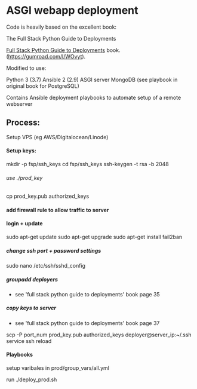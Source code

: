 # ASGI webapp deployment

Code is heavily based on the excellent book:

The Full Stack Python Guide to Deployments

[Full Stack Python Guide to Deployments](http://www.deploypython.com/)
book. (https://gumroad.com/l/WOvyt).

Modified to use:

Python 3 (3.7)
Ansible 2 (2.9)
ASGI server 
MongoDB 
(see playbook in original book for PostgreSQL)

Contains Ansible deployment playbooks to automate setup of a remote webserver

## Process:

Setup VPS (eg AWS/Digitalocean/Linode)

#### Setup keys:

mkdir -p fsp/ssh_keys
cd fsp/ssh_keys
ssh-keygen -t rsa -b 2048

###### use ./prod_key

cp prod_key.pub authorized_keys

#### add firewall rule to allow traffic to server

#### login + update

sudo apt-get update
sudo apt-get upgrade
sudo apt-get install fail2ban

##### change ssh port + password settings

sudo nano /etc/ssh/sshd_config


##### groupadd deployers 

- see 'full stack python guide to deployments' book page 35

##### copy keys to server 

- see 'full stack python guide to deployments' book page 37

scp -P port_num prod_key.pub authorized_keys deployer@server_ip:~/.ssh
service ssh reload

#### Playbooks

setup varibales in prod/group_vars/all.yml

run ./deploy_prod.sh